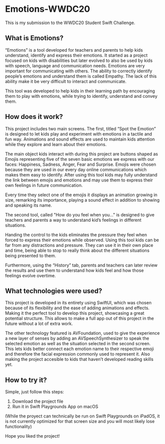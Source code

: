 # Emotions-WWDC20
This is my submission to the WWDC20 Student Swift Challenge.


## What is Emotions?
“Emotions” is a tool developed for teachers and parents to help kids understand, identify and express their emotions. It started as a project focused on kids with disabilities but later evolved to also be used by kids with speech, language and communication needs.  Emotions are very important for communicating with others. The ability to correctly identify people’s emotions and understand them is called Empathy. The lack of this ability make it be very difficult to interact and communicate. 

This tool was developed to help kids in their learning path by encouraging them to play with emotions, while trying to identify, understand and convey them.


## How does it work?
This project includes two main screens. The first, titled “Spot the Emotion” is designed to let kids play and experiment with emotions in a tactile and fun way. Animations and sound effects are used to maintain kids attention while they explore and learn about their emotions.
 
The main object kids interact with during this project are buttons shaped as Emojis representing five of the seven basic emotions we express with our faces: Happiness, Sadness, Anger, Fear and Surprise. Emojis were chosen because they are used in our every day online communications which makes them easy to identify. After using this tool kids may fully understand the link between emojis and emotions and may use them to express their own feelings in future communication.

Every time they select one of the emojis it displays an animation growing in size, remarking its importance, playing a sound effect in addition to showing and speaking its name. 

The second tool, called "How do you feel when you..." is designed to give teachers and parents a way to understand kid’s feelings in different situations.
 
Handing the control to the kids eliminates the pressure they feel when forced to express their emotions while observed. Using this tool kids can be far from any distractions and pressure. They can use it in their own place and time, being able to stop to really think about the different situations being presented to them.
 
Furthermore, using the “History” tab, parents and teachers can later review the results and use them to understand how kids feel and how those feelings evolve overtime.


 ## What technologies were used?
 This project is developed in its entirety using SwiftUI, which was chosen because of its flexibility and the ease of adding animations and effects. Making it the perfect tool to develop this project, showcasing a great potential structure. This allows to make a full app out of this project in the future without a lot of extra work.

The other technology featured is AVFoundation, used to give the experience a new layer of senses by adding an AVSpeechSynthesizer to speak the selected emotion as well as the situation selected in the second screen. This lets kids better connect each emotion name to their respective emoji and therefore the facial expression commonly used to represent it. Also making the project accesible to kids that haven’t developed reading skills yet. 


## How to try it?
Simple, just follow this steps:

1. Download the project file
2. Run it in Swift Playgrounds App on macOS

(While the proyect can technically be run on Swift Playgrounds on iPadOS, it is not currently optimized for that screen size and you will most likely lose functionality)

Hope you liked the project!
